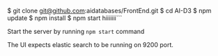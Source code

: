 $ git clone git@github.com:aidatabases/FrontEnd.git
$ cd AI-D3
$ npm update
$ npm install
$ npm start
hiiiiiii```

Start the server by running `npm start` command

The UI expects elastic search to be running on 9200 port.
